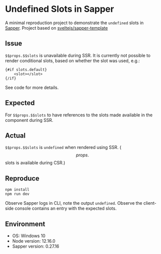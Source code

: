 Undefined Slots in Sapper
=========================

A minimal reproduction project to demonstrate the `undefined` slots in [Sapper][1]. Project based on [sveltejs/sapper-template][2]

Issue
-----

`$$props.$$slots` is unavailable during SSR. It is currently not possible to render conditional slots, based on whether the slot was used, e.g.:

```
{#if slots.default}
    <slot></slot>
{/if}
```

See code for more details.

Expected
--------

For `$$props.$$slots` to have references to the slots made available in the component during SSR.

Actual
------

`$$props.$$slots` is `undefined` when rendered using SSR. ($$props.$$slots is available during CSR.)

Reproduce
---------

```
npm install
npm run dev
```

Observe Sapper logs in CLI, note the output `undefined`.
Observe the client-side console contains an entry with the expected slots.

Environment
-----------

- OS: Windows 10 
- Node version: 12.16.0 
- Sapper version: 0.27.16 

[1]: https://github.com/sveltejs/sapper
[2]: https://github.com/sveltejs/sapper-template
